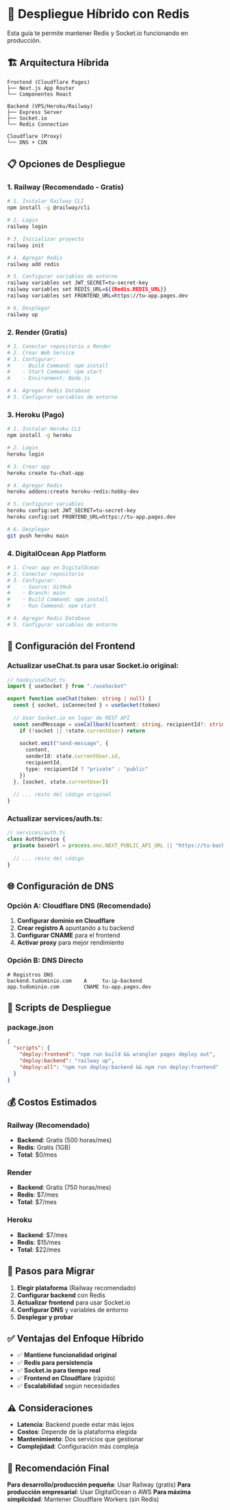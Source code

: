 # 🚀 Despliegue Híbrido con Redis

Esta guía te permite mantener Redis y Socket.io funcionando en producción.

## 🏗️ Arquitectura Híbrida

```
Frontend (Cloudflare Pages)
├── Next.js App Router
└── Componentes React

Backend (VPS/Heroku/Railway)
├── Express Server
├── Socket.io
└── Redis Connection

Cloudflare (Proxy)
└── DNS + CDN
```

## 📋 Opciones de Despliegue

### 1. Railway (Recomendado - Gratis)

```bash
# 1. Instalar Railway CLI
npm install -g @railway/cli

# 2. Login
railway login

# 3. Inicializar proyecto
railway init

# 4. Agregar Redis
railway add redis

# 5. Configurar variables de entorno
railway variables set JWT_SECRET=tu-secret-key
railway variables set REDIS_URL=${{Redis.REDIS_URL}}
railway variables set FRONTEND_URL=https://tu-app.pages.dev

# 6. Desplegar
railway up
```

### 2. Render (Gratis)

```bash
# 1. Conectar repositorio a Render
# 2. Crear Web Service
# 3. Configurar:
#    - Build Command: npm install
#    - Start Command: npm start
#    - Environment: Node.js

# 4. Agregar Redis Database
# 5. Configurar variables de entorno
```

### 3. Heroku (Pago)

```bash
# 1. Instalar Heroku CLI
npm install -g heroku

# 2. Login
heroku login

# 3. Crear app
heroku create tu-chat-app

# 4. Agregar Redis
heroku addons:create heroku-redis:hobby-dev

# 5. Configurar variables
heroku config:set JWT_SECRET=tu-secret-key
heroku config:set FRONTEND_URL=https://tu-app.pages.dev

# 6. Desplegar
git push heroku main
```

### 4. DigitalOcean App Platform

```bash
# 1. Crear app en DigitalOcean
# 2. Conectar repositorio
# 3. Configurar:
#    - Source: GitHub
#    - Branch: main
#    - Build Command: npm install
#    - Run Command: npm start

# 4. Agregar Redis Database
# 5. Configurar variables de entorno
```

## 🔧 Configuración del Frontend

### Actualizar useChat.ts para usar Socket.io original:

```typescript
// hooks/useChat.ts
import { useSocket } from "./useSocket"

export function useChat(token: string | null) {
  const { socket, isConnected } = useSocket(token)
  
  // Usar Socket.io en lugar de REST API
  const sendMessage = useCallback((content: string, recipientId?: string) => {
    if (!socket || !state.currentUser) return
    
    socket.emit("send-message", {
      content,
      senderId: state.currentUser.id,
      recipientId,
      type: recipientId ? "private" : "public"
    })
  }, [socket, state.currentUser])
  
  // ... resto del código original
}
```

### Actualizar services/auth.ts:

```typescript
// services/auth.ts
class AuthService {
  private baseUrl = process.env.NEXT_PUBLIC_API_URL || "https://tu-backend.railway.app"
  
  // ... resto del código
}
```

## 🌐 Configuración de DNS

### Opción A: Cloudflare DNS (Recomendado)

1. **Configurar dominio en Cloudflare**
2. **Crear registro A** apuntando a tu backend
3. **Configurar CNAME** para el frontend
4. **Activar proxy** para mejor rendimiento

### Opción B: DNS Directo

```
# Registros DNS
backend.tudominio.com    A     tu-ip-backend
app.tudominio.com        CNAME tu-app.pages.dev
```

## 🔄 Scripts de Despliegue

### package.json
```json
{
  "scripts": {
    "deploy:frontend": "npm run build && wrangler pages deploy out",
    "deploy:backend": "railway up",
    "deploy:all": "npm run deploy:backend && npm run deploy:frontend"
  }
}
```

## 💰 Costos Estimados

### Railway (Recomendado)
- **Backend**: Gratis (500 horas/mes)
- **Redis**: Gratis (1GB)
- **Total**: $0/mes

### Render
- **Backend**: Gratis (750 horas/mes)
- **Redis**: $7/mes
- **Total**: $7/mes

### Heroku
- **Backend**: $7/mes
- **Redis**: $15/mes
- **Total**: $22/mes

## 🚀 Pasos para Migrar

1. **Elegir plataforma** (Railway recomendado)
2. **Configurar backend** con Redis
3. **Actualizar frontend** para usar Socket.io
4. **Configurar DNS** y variables de entorno
5. **Desplegar y probar**

## ✅ Ventajas del Enfoque Híbrido

- ✅ **Mantiene funcionalidad original**
- ✅ **Redis para persistencia**
- ✅ **Socket.io para tiempo real**
- ✅ **Frontend en Cloudflare** (rápido)
- ✅ **Escalabilidad** según necesidades

## ⚠️ Consideraciones

- **Latencia**: Backend puede estar más lejos
- **Costos**: Depende de la plataforma elegida
- **Mantenimiento**: Dos servicios que gestionar
- **Complejidad**: Configuración más compleja

## 🎯 Recomendación Final

**Para desarrollo/producción pequeña**: Usar Railway (gratis)
**Para producción empresarial**: Usar DigitalOcean o AWS
**Para máxima simplicidad**: Mantener Cloudflare Workers (sin Redis) 